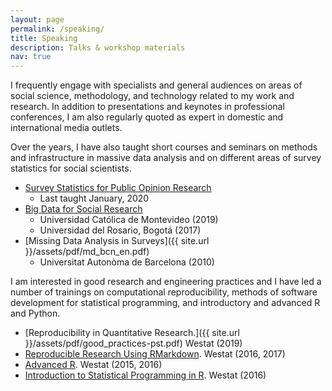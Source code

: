 ```yaml
---
layout: page
permalink: /speaking/
title: Speaking
description: Talks & workshop materials
nav: true
---
```


I frequently engage with specialists and general audiences on areas of
social science, methodology, and technology related to my work and
research. In addition to presentations and keynotes in professional
conferences, I am also regularly quoted as expert in domestic and
international media outlets.

Over the years, I have also taught short courses and seminars on
methods and infrastructure in massive data analysis and on different
areas of survey statistics for social scientists.

* [Survey Statistics for Public Opinion Research](http://griverorz.net/survey-methods/)
  * Last taught January, 2020
* [Big Data for Social Research](http://griverorz.net/big-data/)
  * Universidad Cat&oacute;lica de Montevideo (2019)
  * Universidad del Rosario, Bogot&aacute; (2017)
* [Missing Data Analysis in Surveys]({{ site.url }}/assets/pdf/md_bcn_en.pdf)
  * Universitat Auton&ograve;ma de Barcelona (2010)

I am interested in good research and engineering practices and I have
led a number of trainings on computational reproducibility, methods of
software development for statistical programming, and introductory and
advanced R and Python.

* [Reproducibility in Quantitative Research.]({{ site.url }}/assets/pdf/good_practices-pst.pdf) Westat (2019)
* [Reproducible Research Using RMarkdown](https://github.com/griverorz/westraining-rmarkdown). Westat (2016, 2017)
* [Advanced R](https://github.com/griverorz/westraining-R/tree/master/advanced-R). Westat (2015, 2016)
* [Introduction to Statistical Programming in R](https://github.com/griverorz/westraining-R/tree/master/advanced-R). Westat (2016)
